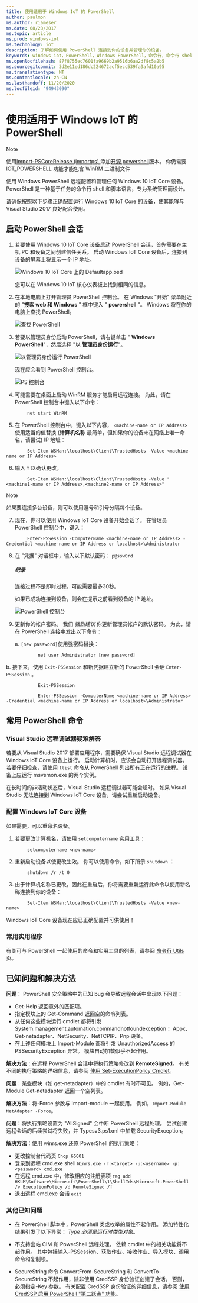 ```yaml
---
title: 使用适用于 Windows IoT 的 PowerShell
author: paulmon
ms.author: riameser
ms.date: 08/28/2017
ms.topic: article
ms.prod: windows-iot
ms.technology: iot
description: 了解如何使用 PowerShell 连接到你的设备并管理你的设备。
keywords: windows iot，PowerShell，Windows PowerShell，命令行，命令行 shell
ms.openlocfilehash: 87f8755ec7601fa9669b2a9516b6aa2df8c5a2b5
ms.sourcegitcommit: 3d2e11ed186dc224672acf5ecc539fa9afd10a95
ms.translationtype: MT
ms.contentlocale: zh-CN
ms.lasthandoff: 11/20/2020
ms.locfileid: "94943090"
---
```

# <a name="using-powershell-for-windows-iot"></a>使用适用于 Windows IoT 的 PowerShell
> [!NOTE]
> 使用[Import-PSCoreRelease (importps) ](https://github.com/ms-iot/iot-adk-addonkit/blob/master/Tools/IoTCoreImaging/Docs/Import-PSCoreRelease.md#Import-PSCoreRelease)添加[开源 powershell](https://github.com/PowerShell/PowerShell/releases)版本。 你仍需要 IOT_POWERSHELL 功能才能包含 WinRM 二进制文件

使用 Windows PowerShell 远程配置和管理任何 Windows 10 IoT Core 设备。
PowerShell 是一种基于任务的命令行 shell 和脚本语言，专为系统管理而设计。

请确保按照以下步骤正确配置运行 Windows 10 IoT Core 的设备，使其能够与 Visual Studio 2017 良好配合使用。

## <a name="initiating-a-powershell-session"></a>启动 PowerShell 会话
1. 若要使用 Windows 10 IoT Core 设备启动 PowerShell 会话，首先需要在主机 PC 和设备之间创建信任关系。 启动 Windows IoT Core 设备后，连接到设备的屏幕上将显示一个 IP 地址。

    ![Windows 10 IoT Core 上的 Defaultapp.osd](../media/PowerShell/DefaultApp.png)

   您可以在 Windows 10 IoT 核心仪表板上找到相同的信息。

2. 在本地电脑上打开管理员 PowerShell 控制台。 在 Windows "开始" 菜单附近的 "**搜索 web 和 Windows** " 框中键入 " **powershell** "。 Windows 将在你的电脑上查找 PowerShell。

    ![查找 PowerShell](../media/PowerShell/start-ps.png)

3. 若要以管理员身份启动 PowerShell，请右键单击 " **Windows PowerShell**"，然后选择 "以 **管理员身份运行**"。

    ![以管理员身份运行 PowerShell](../media/PowerShell/start-ps2.png)

   现在应会看到 PowerShell 控制台。

    ![PS 控制台](../media/PowerShell/ps.PNG)

4. 可能需要在桌面上启动 WinRM 服务才能启用远程连接。 为此，请在 PowerShell 控制台中键入以下命令：
```
        net start WinRM
```
5. 在 PowerShell 控制台中，键入以下内容， `<machine-name or IP address>` 使用适当的值替换 (**计算机名称** 最简单，但如果你的设备未在网络上唯一命名，请尝试) IP 地址：
```
        Set-Item WSMan:\localhost\Client\TrustedHosts -Value <machine-name or IP Address>
```
6. 输入 `Y` 以确认更改。
```
        Set-Item WSMan:\localhost\Client\TrustedHosts -Value "<machine1-name or IP Address>,<machine2-name or IP Address>"
```
> [!NOTE]
> 如果要连接多台设备，则可以使用逗号和引号分隔每个设备。

7. 现在，你可以使用 Windows IoT Core 设备开始会话了。 在管理员 PowerShell 控制台中，键入：
```
        Enter-PSSession -ComputerName <machine-name or IP Address> -Credential <machine-name or IP Address or localhost>\Administrator
```
8. 在 "凭据" 对话框中，输入以下默认密码： `p@ssw0rd`

    <div class="alert alert-note">
      <h5><span class="win-icon win-icon-Page"></span> 纪录 </h5>
      <p>连接过程不是即时过程，可能需要最多30秒。</p>
    </div>    

    如果已成功连接到设备，则会在提示之前看到设备的 IP 地址。

    ![PowerShell 控制台](../media/PowerShell/ps_device.png)

9. 更新你的帐户密码。 我们 *强烈建议* 你更新管理员帐户的默认密码。 为此，请在 PowerShell 连接中发出以下命令：

    a. `[new password]`使用强密码替换：
```
            net user Administrator [new password]
```
b. 接下来，使用 `Exit-PSSession` 和新凭据建立新的 PowerShell 会话 `Enter-PSSession` 。
```
            Exit-PSSession

            Enter-PSSession -ComputerName <machine-name or IP Address> -Credential <machine-name or IP Address or localhost>\Administrator
```
## <a name="commonly-used-powershell-commands"></a>常用 PowerShell 命令

### <a name="troubleshooting-with-visual-studio-remote-debugger"></a>Visual Studio 远程调试器疑难解答

若要从 Visual Studio 2017 部署应用程序，需要确保 Visual Studio 远程调试器在 Windows IoT Core 设备上运行。 启动计算机时，应该会自动打开远程调试器。 若要仔细检查，请使用 `tlist` 命令从 PowerShell 列出所有正在运行的进程。 设备上应运行 msvsmon.exe 的两个实例。

在长时间的非活动状态后，Visual Studio 远程调试器可能会超时。 如果 Visual Studio 无法连接到 Windows IoT Core 设备，请尝试重新启动设备。

### <a name="configure-your-windows-iot-core-device"></a>配置 Windows IoT Core 设备

如果需要，可以重命名设备。

1. 若要更改计算机名，请使用 `setcomputername` 实用工具：
```
        setcomputername <new-name>
```
2. 重新启动设备以使更改生效。 你可以使用命令，如下所示 `shutdown` ：
```
        shutdown /r /t 0
```
3. 由于计算机名称已更改，因此在重启后，你将需要重新运行此命令以使用新名称连接到你的设备：
```
        Set-Item WSMan:\localhost\Client\TrustedHosts -Value <new-name>
```
Windows IoT Core 设备现在应已正确配置并可供使用！

### <a name="commonly-used-utilities"></a>常用实用程序

有关可与 PowerShell 一起使用的命令和实用工具的列表，请参阅 [命令行 Utils](../manage-your-device/CommandLineUtils.md) 页。

## <a name="known-issues-and-workarounds"></a>已知问题和解决方法

**问题**： PowerShell 安全策略中的已知 bug 会导致远程会话中出现以下问题：
* Get-Help 返回意外的匹配项。
* 指定模块上的 Get-Command 返回空的命令列表。
* 从任何这些模块运行 cmdlet 都将引发 System.management.automation.commandnotfoundexception： Appx、Get-netadapter、NetSecurity、NetTCPIP、Pnp 设备。
* 在上述任何模块上 Import-Module 都将引发 UnauthorizedAccess 的 PSSecurityException 异常。 模块自动加载似乎不起作用。

**解决方法**：在远程 PowerShell 会话中将执行策略修改到 **RemoteSigned**。 有关不同的执行策略的详细信息，请参阅 [使用 Set-ExecutionPolicy Cmdlet](https://technet.microsoft.com/library/ee176961.aspx)。

**问题**：某些模块（如 get-netadapter）中的 cmdlet 有时不可见。 例如，Get-Module Get-netadapter 返回一个空列表。

**解决方法**：将-Force 参数与 Import-module 一起使用。 例如，`Import-Module NetAdapter -Force`。

**问题**：将执行策略设置为 "AllSigned" 会中断 PowerShell 远程处理。 尝试创建远程会话的后续尝试将失败，并 Typesv3.ps1xml 中加载 SecurityException。

**解决方法**：使用 winrs.exe 还原 PowerShell 的执行策略：
* 更改控制台代码页 `Chcp 65001`
* 登录到远程 cmd.exe shell `Winrs.exe -r:<target> -u:<username> -p:<password> cmd.exe`
* 在远程 cmd.exe 中，修改相应的注册表项 `reg add HKLM\Software\Microsoft\PowerShell\1\ShellIds\Microsoft.PowerShell /v ExecutionPolicy /d RemoteSigned /f`
* 退出远程 cmd.exe 会话 `exit`

### <a name="other-known-issues"></a>其他已知问题

- 在 PowerShell 脚本中，PowerShell 类或枚举的属性不起作用。 添加特性化结果引发了以下异常： *Type 必须是运行时类型对象*。

- 不支持出站 CIM 和 PowerShell 远程处理。 依赖 cmdlet 中的相关功能将不起作用。 其中包括输入-PSSession、获取作业、接收作业、导入模块、调用命令和复制项。

- SecureString 命令 ConvertFrom-SecureString 和 ConvertTo-SecureString 不起作用，除非使用 CredSSP 身份验证创建了会话。 否则，必须指定-Key 参数。 有关配置 CredSSP 身份验证的详细信息，请参阅 [使用 CredSSP 启用 PowerShell "第二跃点" 功能](https://devblogs.microsoft.com/scripting/enable-powershell-second-hop-functionality-with-credssp/)。
